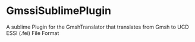 # GmssiSublimePlugin
A sublime Plugin for the GmshTranslator that translates from Gmsh to UCD ESSI (.fei) File Format
